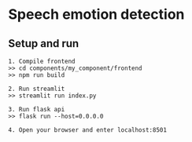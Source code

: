 # Speech emotion detection

## Setup and run
```
1. Compile frontend
>> cd components/my_component/frontend
>> npm run build

2. Run streamlit
>> streamlit run index.py

3. Run flask api
>> flask run --host=0.0.0.0

4. Open your browser and enter localhost:8501
```